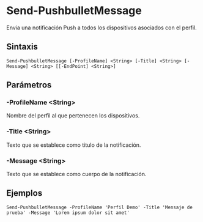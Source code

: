 # Send-PushbulletMessage

Envia una notificación Push a todos los dispositivos asociados con el perfil.

## Sintaxis

```
Send-PushbulletMessage [-ProfileName] <String> [-Title] <String> [-Message] <String> [[-EndPoint] <String>]
```

## Parámetros

### -ProfileName \<String\>
Nombre del perfil al que pertenecen los dispositivos.

### -Title \<String\>
Texto que se establece como titulo de la notificación.

### -Message \<String\>
Texto que se establece como cuerpo de la notificación.

## Ejemplos

```
Send-PushbulletMessage -ProfileName 'Perfil Demo' -Title 'Mensaje de prueba' -Message 'Lorem ipsum dolor sit amet'
```
 
 
